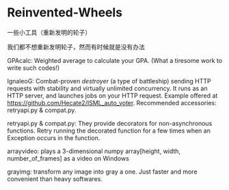 # Reinvented-Wheels
一些小工具（重新发明的轮子）  
  
我们都不想重新发明轮子，然而有时候就是没有办法  
  
GPAcalc: Weighted average to calculate your GPA. (What a tiresome work to write such codes!)  
  
IgnaleoG: Combat-proven *destroyer* (a type of battleship) sending HTTP requests with stability and virtually unlimited concurrency. It runs as an HTTP server, and launches jobs on your HTTP request. Example offered at https://github.com/Hecate2/ISML_auto_voter. Recommended accessories: retryapi.py & compat.py.  
  
retryapi.py & compat.py: They provide decorators for non-asynchronous functions. Retry running the decorated function for a few times when an Exception occurs in the function.  
  
arrayvideo: plays a 3-dimensional numpy array[height, width, number_of_frames] as a video on Windows  

grayimg: transform any image into gray a one. Just faster and more convenient than heavy softwares.  
  

